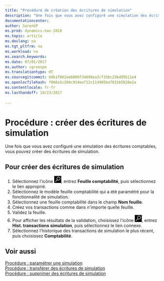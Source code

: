```yaml
---
title: "Procédure de création des écritures de simulation"
description: "Une fois que vous avez configuré une simulation des écritures comptables, vous pouvez créer des écritures de simulation."
documentationcenter: 
author: SorenGP
ms.prod: dynamics-nav-2018
ms.topic: article
ms.devlang: na
ms.tgt_pltfrm: na
ms.workload: na
ms.search.keywords: 
ms.date: 07/01/2017
ms.author: sgroespe
ms.translationtype: HT
ms.sourcegitcommit: b9b1f062ee6009f34698ea2cf33bc25bdd5b11e4
ms.openlocfilehash: f066a1c284c918ea712c114905ba703165028e2a
ms.contentlocale: fr-fr
ms.lasthandoff: 10/23/2017

---
```

# <a name="how-to-create-simulation-entries"></a>Procédure : créer des écritures de simulation
Une fois que vous avez configuré une simulation des écritures comptables, vous pouvez créer des écritures de simulation.  

## <a name="to-create-simulation-entries"></a>Pour créer des écritures de simulation  

1.  Sélectionnez l'icône ![Page ou état pour la recherche](../../media/ui-search/search_small.png "Page ou état pour la recherche"), entrez **Feuille comptabilité**, puis sélectionnez le lien approprié.  
2.  Sélectionnez le modèle feuille comptabilité qui a été paramétré pour la fonctionnalité de simulation.  
3.  Sélectionnez une feuille comptabilité dans le champ **Nom feuille**.  
4.  Créez vos transactions comme dans n'importe quelle feuille.  
5.  Validez la feuille.  
6.  Pour afficher les résultats de la validation, choisissez l'icône ![Page ou état pour la recherche](../../media/ui-search/search_small.png "Page ou état pour la recherche"), entrez **Hist. transactions simulation**, puis sélectionnez le lien connexe.  
7.  Sélectionnez l'historique des transactions de simulation le plus récent, puis choisissez **Comptabilité**.  

## <a name="see-also"></a>Voir aussi  
 [Procédure : paramétrer une simulation](how-to-set-up-simulation.md)   
 [Procédure : transférer des écritures de simulation](how-to-transfer-simulation-entries.md)   
 [Procédure : supprimer des écritures de simulation](how-to-delete-simulation-entries.md)

